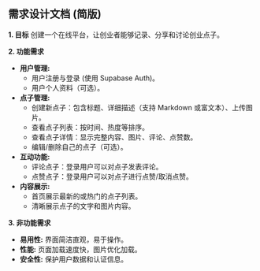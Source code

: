 ## 需求设计文档 (简版)

**1. 目标**
   创建一个在线平台，让创业者能够记录、分享和讨论创业点子。

**2. 功能需求**
   *   **用户管理:**
        *   用户注册与登录 (使用 Supabase Auth)。
        *   用户个人资料（可选）。
   *   **点子管理:**
        *   创建新点子：包含标题、详细描述（支持 Markdown 或富文本）、上传图片。
        *   查看点子列表：按时间、热度等排序。
        *   查看点子详情：显示完整内容、图片、评论、点赞数。
        *   编辑/删除自己的点子（可选）。
   *   **互动功能:**
        *   评论点子：登录用户可以对点子发表评论。
        *   点赞点子：登录用户可以对点子进行点赞/取消点赞。
   *   **内容展示:**
        *   首页展示最新的或热门的点子列表。
        *   清晰展示点子的文字和图片内容。

**3. 非功能需求**
   *   **易用性:** 界面简洁直观，易于操作。
   *   **性能:** 页面加载速度快，图片优化加载。
   *   **安全性:** 保护用户数据和认证信息。

